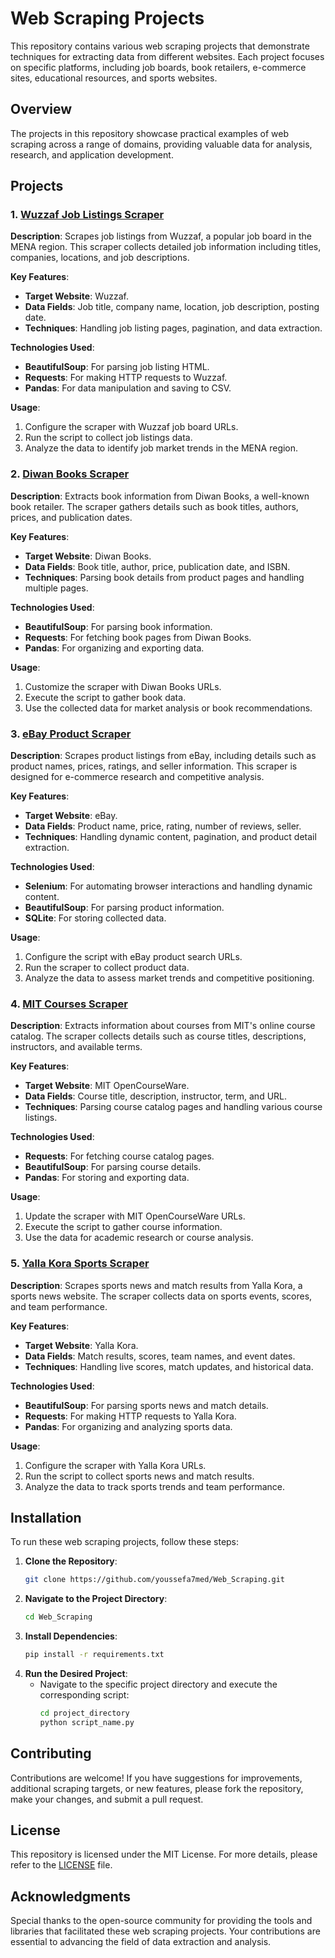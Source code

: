 # Web Scraping Projects

This repository contains various web scraping projects that demonstrate techniques for extracting data from different websites. Each project focuses on specific platforms, including job boards, book retailers, e-commerce sites, educational resources, and sports websites.

## Overview

The projects in this repository showcase practical examples of web scraping across a range of domains, providing valuable data for analysis, research, and application development.

## Projects

### 1. [Wuzzaf Job Listings Scraper](./wuzzaf_job_listings_scraper)

**Description**: Scrapes job listings from Wuzzaf, a popular job board in the MENA region. This scraper collects detailed job information including titles, companies, locations, and job descriptions.

**Key Features**:
- **Target Website**: Wuzzaf.
- **Data Fields**: Job title, company name, location, job description, posting date.
- **Techniques**: Handling job listing pages, pagination, and data extraction.

**Technologies Used**:
- **BeautifulSoup**: For parsing job listing HTML.
- **Requests**: For making HTTP requests to Wuzzaf.
- **Pandas**: For data manipulation and saving to CSV.

**Usage**:
1. Configure the scraper with Wuzzaf job board URLs.
2. Run the script to collect job listings data.
3. Analyze the data to identify job market trends in the MENA region.

### 2. [Diwan Books Scraper](./diwan_books_scraper)

**Description**: Extracts book information from Diwan Books, a well-known book retailer. The scraper gathers details such as book titles, authors, prices, and publication dates.

**Key Features**:
- **Target Website**: Diwan Books.
- **Data Fields**: Book title, author, price, publication date, and ISBN.
- **Techniques**: Parsing book details from product pages and handling multiple pages.

**Technologies Used**:
- **BeautifulSoup**: For parsing book information.
- **Requests**: For fetching book pages from Diwan Books.
- **Pandas**: For organizing and exporting data.

**Usage**:
1. Customize the scraper with Diwan Books URLs.
2. Execute the script to gather book data.
3. Use the collected data for market analysis or book recommendations.

### 3. [eBay Product Scraper](./ebay_product_scraper)

**Description**: Scrapes product listings from eBay, including details such as product names, prices, ratings, and seller information. This scraper is designed for e-commerce research and competitive analysis.

**Key Features**:
- **Target Website**: eBay.
- **Data Fields**: Product name, price, rating, number of reviews, seller.
- **Techniques**: Handling dynamic content, pagination, and product detail extraction.

**Technologies Used**:
- **Selenium**: For automating browser interactions and handling dynamic content.
- **BeautifulSoup**: For parsing product information.
- **SQLite**: For storing collected data.

**Usage**:
1. Configure the script with eBay product search URLs.
2. Run the scraper to collect product data.
3. Analyze the data to assess market trends and competitive positioning.

### 4. [MIT Courses Scraper](./mit_courses_scraper)

**Description**: Extracts information about courses from MIT's online course catalog. The scraper collects details such as course titles, descriptions, instructors, and available terms.

**Key Features**:
- **Target Website**: MIT OpenCourseWare.
- **Data Fields**: Course title, description, instructor, term, and URL.
- **Techniques**: Parsing course catalog pages and handling various course listings.

**Technologies Used**:
- **Requests**: For fetching course catalog pages.
- **BeautifulSoup**: For parsing course details.
- **Pandas**: For storing and exporting data.

**Usage**:
1. Update the scraper with MIT OpenCourseWare URLs.
2. Execute the script to gather course information.
3. Use the data for academic research or course analysis.

### 5. [Yalla Kora Sports Scraper](./yalla_kora_scraper)

**Description**: Scrapes sports news and match results from Yalla Kora, a sports news website. The scraper collects data on sports events, scores, and team performance.

**Key Features**:
- **Target Website**: Yalla Kora.
- **Data Fields**: Match results, scores, team names, and event dates.
- **Techniques**: Handling live scores, match updates, and historical data.

**Technologies Used**:
- **BeautifulSoup**: For parsing sports news and match details.
- **Requests**: For making HTTP requests to Yalla Kora.
- **Pandas**: For organizing and analyzing sports data.

**Usage**:
1. Configure the scraper with Yalla Kora URLs.
2. Run the script to collect sports news and match results.
3. Analyze the data to track sports trends and team performance.

## Installation

To run these web scraping projects, follow these steps:

1. **Clone the Repository**:
   ```bash
   git clone https://github.com/youssefa7med/Web_Scraping.git
   ```
2. **Navigate to the Project Directory**:
   ```bash
   cd Web_Scraping
   ```
3. **Install Dependencies**:
   ```bash
   pip install -r requirements.txt
   ```
4. **Run the Desired Project**:
   - Navigate to the specific project directory and execute the corresponding script:
     ```bash
     cd project_directory
     python script_name.py
     ```

## Contributing

Contributions are welcome! If you have suggestions for improvements, additional scraping targets, or new features, please fork the repository, make your changes, and submit a pull request.

## License

This repository is licensed under the MIT License. For more details, please refer to the [LICENSE](LICENSE) file.

## Acknowledgments

Special thanks to the open-source community for providing the tools and libraries that facilitated these web scraping projects. Your contributions are essential to advancing the field of data extraction and analysis.
